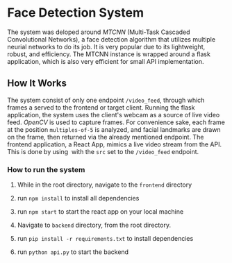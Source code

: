 # Face Detection System

The system was deloped around _MTCNN_ (Multi-Task Cascaded Convolutional Networks), a face detection algorithm that utilizes multiple neurial networks to do its job. It is very popular due to its lightweight, robust, and efficiency.
The MTCNN instance is wrapped around a flask application, which is also very efficient for small API implementation.

## How It Works

The system consist of only one endpoint `/video_feed`, through which frames a served to the frontend or target client.
Running the flask application, the system uses the client's webcam as a source of live video feed. _OpenCV_ is used to capture frames. For convenience sake, each frame at the position `multiples-of-5` is analyzed, and facial landmarks are drawn on the frame, then returned via the already mentioned endpoint.
The frontend application, a React App, mimics a live video stream from the API. This is done by using <img /> with the `src` set to the `/video_feed` endpoint.


### How to run the system

1. While in the root directory, navigate to the `frontend` directory
2. run `npm install` to install all dependencies
3. run `npm start` to start the react app on your local machine
        
4. Navigate to `backend` directory, from the root directory.
5. run `pip install -r requirements.txt` to install dependencies 
6. run `python api.py` to start the backend

